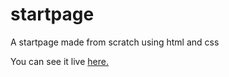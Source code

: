 # startpage
A startpage made from scratch using html and css

You can see it live [here.](https://konles.github.io/startpage/ "Startpage")